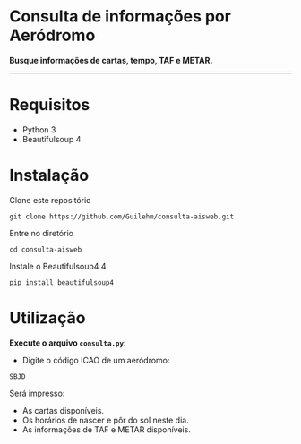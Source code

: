 # Consulta de informações por Aeródromo

**Busque informações de cartas, tempo, TAF e METAR.**

---

# Requisitos

* Python 3
* Beautifulsoup 4

# Instalação

Clone este repositório

    git clone https://github.com/Guilehm/consulta-aisweb.git

Entre no diretório

    cd consulta-aisweb
    
Instale o Beautifulsoup4 4

    pip install beautifulsoup4
    
# Utilização

**Execute o arquivo `consulta.py`:**
- Digite o código ICAO de um aeródromo:
```
SBJD
```
Será impresso:
- As cartas disponíveis.
- Os horários de nascer e pôr do sol neste dia.
- As informações de TAF e METAR disponíveis.
